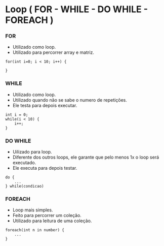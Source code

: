 # Loop ( FOR - WHILE - DO WHILE - FOREACH )

### FOR 

* Utilizado como loop.
* Utilizado para percorrer array e matriz.

```
for(int i=0; i < 10; i++) {

}
```

### WHILE

* Utilizado como loop.
* Utilizado quando não se sabe o numero de repetições.
* Ele testa para depois executar.

```
int i = 0;
while(i < 10) {
    i++;
}
```

### DO WHILE

* Uilizado para loop.
* Diferente dos outros loops, ele garante que pelo menos 1x o loop será executado.
* Ele executa para depois testar.

```
do {
    ...
} while(condicao)
```

### FOREACH

* Loop mais simples.
* Feito para percorrer um coleção.
* Utilizado para leitura de uma coleção.

```
foreach(int n in number) {
    ...
}
```